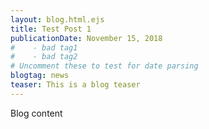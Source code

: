 ```yaml
---
layout: blog.html.ejs
title: Test Post 1
publicationDate: November 15, 2018
#    - bad tag1
#    - bad tag2
# Uncomment these to test for date parsing
blogtag: news
teaser: This is a blog teaser
---
```


Blog content